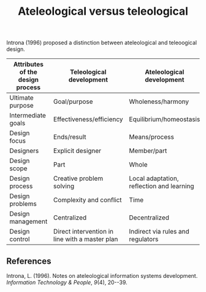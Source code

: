 ﻿---
backlinks:
- title: Forest for the trees
  url: /sense/Distribution/forest-for-the-trees.html
- title: Trees for the forest
  url: /sense/Distribution/trees-for-the-forest.html
title: Ateleological versus teleological
---
Introna (1996) proposed a distinction between ateleological and teleoogical design.

| Attributes of the design process | Teleological development | Ateleological development |
| --- | --- | --- |
| Ultimate purpose | Goal/purpose | Wholeness/harmony |
| Intermediate goals | Effectiveness/efficiency | Equilibrium/homeostasis | 
| Design focus | Ends/result | Means/process | 
| Designers | Explicit designer | Member/part | 
| Design scope | Part | Whole | 
| Design process | Creative problem solving | Local adaptation, reflection and learning |
| Design problems | Complexity and conflict | Time | 
| Design management | Centralized | Decentralized |
| Design control | Direct intervention in line with a master plan | Indirect via rules and regulators |

## References

Introna, L. (1996). Notes on ateleological information systems development. *Information Technology & People*, *9*(4), 20--39.